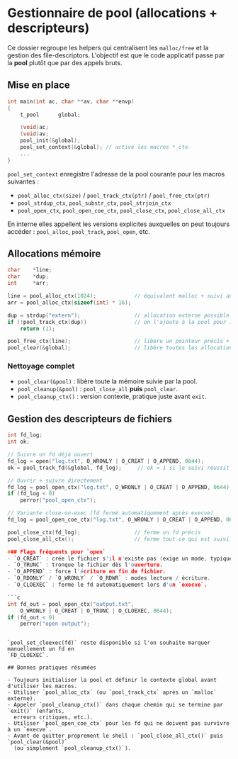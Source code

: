 # Gestionnaire de pool (allocations + descripteurs)

Ce dossier regroupe les helpers qui centralisent les `malloc/free` et la gestion des
file-descriptors. L'objectif est que le code applicatif passe par la **pool** plutôt que
par des appels bruts.

## Mise en place

```c
int main(int ac, char **av, char **envp)
{
    t_pool      global;

    (void)ac;
    (void)av;
    pool_init(&global);
    pool_set_context(&global); // active les macros *_ctx
    ...
}
```

`pool_set_context` enregistre l'adresse de la pool courante pour les macros suivantes :

- `pool_alloc_ctx(size)` / `pool_track_ctx(ptr)` / `pool_free_ctx(ptr)`
- `pool_strdup_ctx`, `pool_substr_ctx`, `pool_strjoin_ctx`
- `pool_open_ctx`, `pool_open_coe_ctx`, `pool_close_ctx`, `pool_close_all_ctx`

En interne elles appellent les versions explicites auxquelles on peut toujours accéder :
`pool_alloc`, `pool_track`, `pool_open`, etc.

## Allocations mémoire

```c
char    *line;
char    *dup;
int     *arr;

line = pool_alloc_ctx(1024);            // équivalent malloc + suivi automatique
arr = pool_alloc_ctx(sizeof(int) * 16);

dup = strdup("extern");                 // allocation externe possible
if (!pool_track_ctx(dup))               // on l'ajoute à la pool pour la libérer plus tard
    return (1);

pool_free_ctx(line);                    // libère un pointeur précis + retire du suivi
pool_clear(&global);                    // libère toutes les allocations suivies
```

### Nettoyage complet

- `pool_clear(&pool)` : libère toute la mémoire suivie par la pool.
- `pool_cleanup(&pool)` : `pool_close_all` **puis** `pool_clear`.
- `pool_cleanup_ctx()` : version contexte, pratique juste avant `exit`.

## Gestion des descripteurs de fichiers

```c
int fd_log;
int ok;

// Suivre un fd déjà ouvert
fd_log = open("log.txt", O_WRONLY | O_CREAT | O_APPEND, 0644);
ok = pool_track_fd(&global, fd_log);     // ok = 1 si le suivi réussit

// Ouvrir + suivre directement
fd_log = pool_open_ctx("log.txt", O_WRONLY | O_CREAT | O_APPEND, 0644);
if (fd_log < 0)
    perror("pool_open_ctx");

// Variante close-on-exec (fd fermé automatiquement après execve)
fd_log = pool_open_coe_ctx("log.txt", O_WRONLY | O_CREAT | O_APPEND, 0644);

pool_close_ctx(fd_log);                 // ferme un fd précis
pool_close_all_ctx();                   // ferme tout ce qui est suivi

### Flags fréquents pour `open`
- `O_CREAT` : crée le fichier s'il n'existe pas (exige un mode, typiquement `0644`).
- `O_TRUNC` : tronque le fichier dès l'ouverture.
- `O_APPEND` : force l'écriture en fin de fichier.
- `O_RDONLY` / `O_WRONLY` / `O_RDWR` : modes lecture / écriture.
- `O_CLOEXEC` : ferme le fd automatiquement lors d'un `execve`.

```c
int fd_out = pool_open_ctx("output.txt",
	O_WRONLY | O_CREAT | O_TRUNC | O_CLOEXEC, 0644);
if (fd_out < 0)
	perror("open output");
```
```

`pool_set_cloexec(fd)` reste disponible si l'on souhaite marquer manuellement un fd en
`FD_CLOEXEC`.

## Bonnes pratiques résumées

- Toujours initialiser la pool et définir le contexte global avant d'utiliser les macros.
- Utiliser `pool_alloc_ctx` (ou `pool_track_ctx` après un `malloc` externe).
- Appeler `pool_cleanup_ctx()` dans chaque chemin qui se termine par `exit()` (enfants,
  erreurs critiques, etc.).
- Utiliser `pool_open_coe_ctx` pour les fd qui ne doivent pas survivre à un `execve`.
- Avant de quitter proprement le shell : `pool_close_all_ctx()` puis `pool_clear(&pool)`
  (ou simplement `pool_cleanup_ctx()`).
